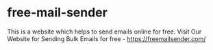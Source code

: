 # free-mail-sender
This is a website which helps to send emails online for free.
Visit Our Website for Sending Bulk Emails for free - https://freemailsender.com/
